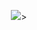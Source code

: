 
<p align="center"><img src="https://github-readme-stats.vercel.app/api/top-langs/?username=nikolaimarkalainen&theme=dracula&show_icons=true&layout=compact" </img/>></p>
